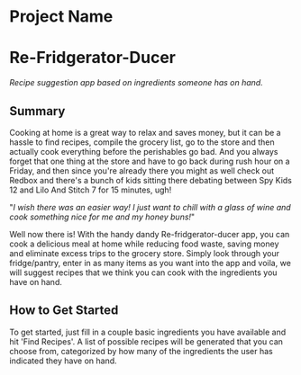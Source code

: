 # Project Name #

<!--
> This material was originally posted [here](http://www.quora.com/What-is-Amazons-approach-to-product-development-and-product-management). It is reproduced here for posterities sake.

There is an approach called "working backwards" that is widely used at Amazon. They work backwards from the customer, rather than starting with an idea for a product and trying to bolt customers onto it. While working backwards can be applied to any specific product decision, using this approach is especially important when developing new products or features.

For new initiatives a product manager typically starts by writing an internal press release announcing the finished product. The target audience for the press release is the new/updated product's customers, which can be retail customers or internal users of a tool or technology. Internal press releases are centered around the customer problem, how current solutions (internal or external) fail, and how the new product will blow away existing solutions.

If the benefits listed don't sound very interesting or exciting to customers, then perhaps they're not (and shouldn't be built). Instead, the product manager should keep iterating on the press release until they've come up with benefits that actually sound like benefits. Iterating on a press release is a lot less expensive than iterating on the product itself (and quicker!).

If the press release is more than a page and a half, it is probably too long. Keep it simple. 3-4 sentences for most paragraphs. Cut out the fat. Don't make it into a spec. You can accompany the press release with a FAQ that answers all of the other business or execution questions so the press release can stay focused on what the customer gets. My rule of thumb is that if the press release is hard to write, then the product is probably going to suck. Keep working at it until the outline for each paragraph flows.

Oh, and I also like to write press-releases in what I call "Oprah-speak" for mainstream consumer products. Imagine you're sitting on Oprah's couch and have just explained the product to her, and then you listen as she explains it to her audience. That's "Oprah-speak", not "Geek-speak".

Once the project moves into development, the press release can be used as a touchstone; a guiding light. The product team can ask themselves, "Are we building what is in the press release?" If they find they're spending time building things that aren't in the press release (overbuilding), they need to ask themselves why. This keeps product development focused on achieving the customer benefits and not building extraneous stuff that takes longer to build, takes resources to maintain, and doesn't provide real customer benefit (at least not enough to warrant inclusion in the press release).
 -->
  # Re-Fridgerator-Ducer #

  *Recipe suggestion app based on ingredients someone has on hand.*

## Summary ##

  Cooking at home is a great way to relax and saves money, but it can be a hassle to find recipes, compile the grocery list, go to the store and then actually cook everything before the perishables go bad. And you always forget that one thing at the store and have to go back during rush hour on a Friday, and then since you're already there you might as well check out Redbox and there's a bunch of kids sitting there debating between Spy Kids 12 and Lilo And Stitch 7 for 15 minutes, ugh!

  "*I wish there was an easier way! I just want to chill with a glass of wine and cook something nice for me and my honey buns!*"

  Well now there is! With the handy dandy Re-fridgerator-ducer app, you can cook a delicious meal at home while reducing food waste, saving money and eliminate excess trips to the grocery store. Simply look through your fridge/pantry, enter in as many items as you want into the app and voila, we will suggest recipes that we think you can cook with the ingredients you have on hand.

<!-- ## Problem ##

  Cooking at home is a great way to relax and save money, but sometimes it can be a hassle. You have to find recipes, compile the grocery list, go to the store and then actually cook everything before the perishables go bad. Trying to do this on a budget only adds to the complexity. Then you get to actually cooking the meal and you realize you forgot an ingredient, throwing off the entire process and result in another pizza night. Nooooo, you were on a diet and doing so well! Shame, *ding,* Shame!

## Solution ##

  Coming up with a palatable dish based on what is in your kitchen can be difficult and time consuming, leading some to more expensive and less fulfilling meal choices. The customer knows they want to cook for themselves but there's a bit of legwork involved that can hold some people back. We offload that legwork so they can focus on enjoying the cooking process. -->

## How to Get Started ##

  To get started, just fill in a couple basic ingredients you have available and hit 'Find Recipes'. A list of possible recipes will be generated that you can choose from, categorized by how many of the ingredients the user has indicated they have on hand.

<!-- ## Customer Quote ##

  "I enjoy cooking but something always happens that messes up my plans. Sometimes that tomato that should have been good for a couple days goes bad sooner than expected, or I accidentally grabbed nutmeg instead of paprika at the store, again. I have 8 nutmegs in my pantry! So frustrating, I just want to cook a nice little meal! Re-Fridgerator-Ducer has helped me tremendously! No need for me to get stressed out when a little bump messes up my plans, changing course on the fly to another recipe has never been easier!" -->

<!-- ## Closing and Call to Action ## -->



